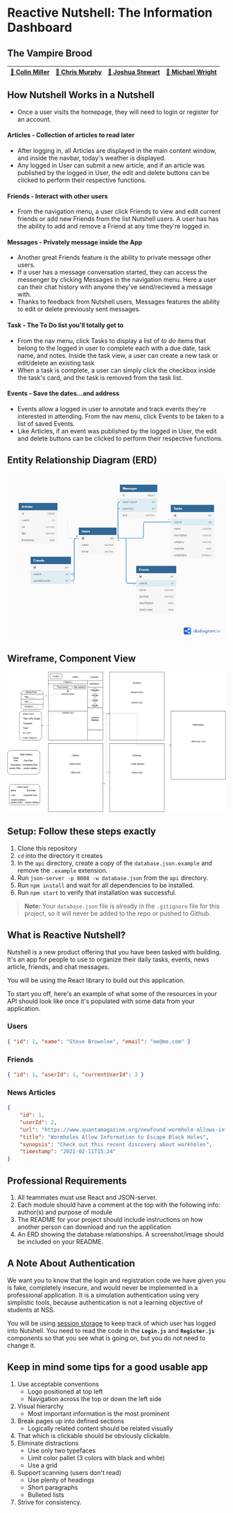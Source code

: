 # Reactive Nutshell: The Information Dashboard

## The Vampire Brood
| [:link: Colin Miller](https://github.com/colinrmiller) | [:link: Chris Murphy](https://github.com/cwmurphy99) | [:link: Joshua Stewart](https://github.com/joshuastewart417) | [:link: Michael Wright](https://github.com/sm3dev) |
|---|---|---|---|

## How Nutshell Works in a Nutshell
* Once a user visits the homepage, they will need to login or register for an account.
#### Articles - Collection of articles to read later
* After logging in, all Articles are displayed in the main content window, and inside the navbar, today's weather is displayed.
* Any logged in User can submit a new article, and if an article was published by the logged in User, the edit and delete buttons can be clicked to perform their respective functions.
#### Friends - Interact with other users
* From the navigation menu, a user click Friends to view and edit current friends or add new Friends from the list Nutshell users. A user has has the ability to add and remove a Friend at any time they're logged in.
#### Messages - Privately message inside the App
* Another great Friends feature is the ability to private message other users.
* If a user has a message conversation started, they can access the messenger by clicking Messages in the navigation menu. Here a user can their chat history with anyone they've send/recieved a message with.
* Thanks to feedback from Nutshell users, Messages features the ability to edit or delete previously sent messages.
#### Task - The To Do list you'll totally get to
* From the nav menu, click Tasks to display a list of *to do* items that belong to the logged in user to complete each with a due date, task name, and notes. Inside the task view, a user can create a new task or edit/delete an existing task
* When a task is complete, a user can simply click the checkbox inside the task's card, and the task is removed from the task list.
#### Events - Save the dates...and address
* Events allow a logged in user to annotate and track events they're interested in attending. From the nav menu, click Events to be taken to a list of saved Events.
* Like Articles, if an event was published by the logged in User, the edit and delete buttons can be clicked to perform their respective functions.

## Entity Relationship Diagram \(ERD\)
![Nutshell Vampire Brood ERD](public/images/ERD-nutshell-vampire-brood.png)

## Wireframe, Component View 
![Nutshell Vampire Brood ](public/images/WireFrame-Nutshell-VampireBrood.drawio.png)

## Setup: Follow these steps exactly

1. Clone this repository
1. `cd` into the directory it creates
1. In the `api` directory, create a copy of the `database.json.example` and remove the `.example` extension.
1. Run `json-server -p 8088 -w database.json` from the `api` directory.
1. Run `npm install` and wait for all dependencies to be installed.
1. Run `npm start` to verify that installation was successful.

> **Note:** Your `database.json` file is already in the `.gitignore` file for this project, so it will never be added to the repo or pushed to Github.

## What is Reactive Nutshell?

Nutshell is a new product offering that you have been tasked with building. It's an app for people to use to organize their daily tasks, events, news article, friends, and chat messages.

You will be using the React library to build out this application.

To start you off, here's an example of what some of the resources in your API should look like once it's populated with some data from your application.

### Users

```json
{ "id": 1, "name": "Steve Brownlee", "email": "me@me.com" }
```

### Friends

```json
{ "id": 1, "userId": 1, "currentUserId": 3 }
```

### News Articles

```json
{
    "id": 1,
    "userId": 2,
    "url": "https://www.quantamagazine.org/newfound-wormhole-allows-information-to-escape-black-holes-20171023/",
    "title": "Wormholes Allow Information to Escape Black Holes",
    "synopsis": "Check out this recent discovery about workholes",
    "timestamp": "2021-02-11T15:24"
}
```

## Professional Requirements

1. All teammates must use React and JSON-server. 
1. Each module should have a comment at the top with the following info: author(s) and purpose of module
1. The README for your project should include instructions on how another person can download and run the application
1. An ERD showing the database relationships. A screenshot/image should be included on your README.

## A Note About Authentication

We want you to know that the login and registration code we have given you is fake, completely insecure, and would never be implemented in a professional application. It is a simulation authentication using very simplistic tools, because authentication is not a learning objective of students at NSS.

You will be using [session storage](https://javascript.info/localstorage#sessionstorage) to keep track of which user has logged into Nutshell. You need to read the code in the **`Login.js`** and **`Register.js`** components so that you see what is going on, but you do not need to change it.

## Keep in mind some tips for a good usable app
1. Use acceptable conventions
   * Logo positioned at top left
   * Navigation across the top or down the left side
2. Visual hierarchy
   * Most important information is the most prominent
3. Break pages up into defined sections
   * Logically related content should be related visually
4. That which is clickable should be obviously clickable.
5. Eliminate distractions
   * Use only two typefaces
   * Limit color pallet (3 colors with black and white)
   * Use a grid
6. Support scanning (users don't read)
   * Use plenty of headings
   * Short paragraphs
   * Bulleted lists
7. Strive for consistency.
